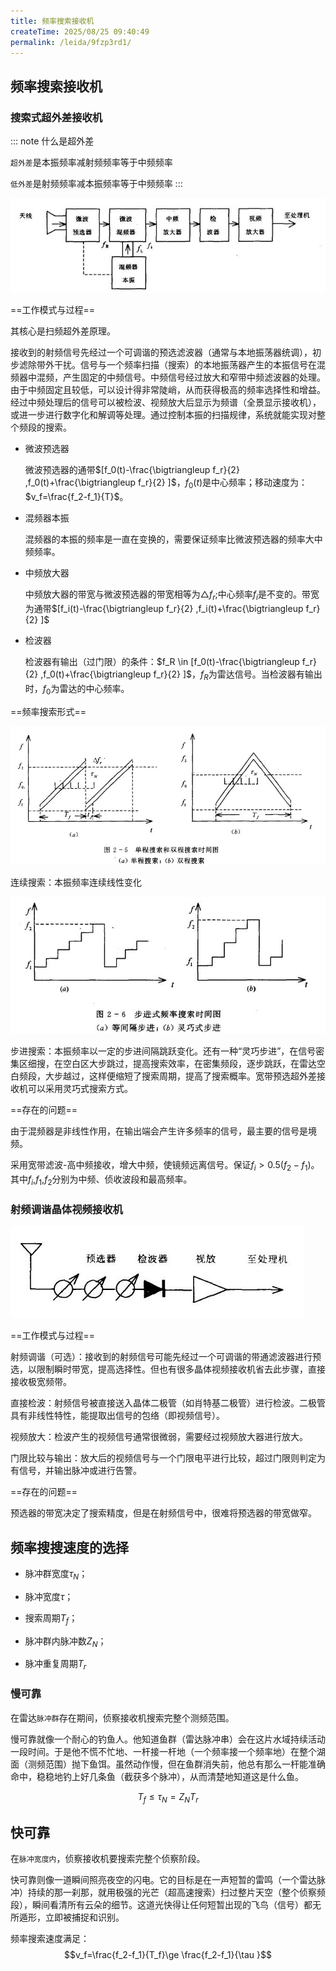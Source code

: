 ```yaml
---
title: 频率搜索接收机
createTime: 2025/08/25 09:40:49
permalink: /leida/9fzp3rd1/
---
```


## **频率搜索接收机**

### **搜索式超外差接收机**

::: note 什么是超外差

`超外差`是本振频率减射频频率等于中频频率

`低外差`是射频频率减本振频率等于中频频率
:::

![超外差接收机框图](picture/超外差接收机.jpg)

==工作模式与过程==

其核心是扫频超外差原理。

接收到的射频信号先经过一个可调谐的预选滤波器（通常与本地振荡器统调），初步滤除带外干扰。信号与一个频率扫描（搜索）的本地振荡器产生的本振信号在混频器中混频，产生固定的中频信号。中频信号经过放大和窄带中频滤波器的处理。由于中频固定且较低，可以设计得非常陡峭，从而获得极高的频率选择性和增益。经过中频处理后的信号可以被检波、视频放大后显示为频谱（全景显示接收机），或进一步进行数字化和解调等处理。通过控制本振的扫描规律，系统就能实现对整个频段的搜索。

* 微波预选器

    微波预选器的通带$[f_0(t)-\frac{\bigtriangleup f_r}{2} ,f_0(t)+\frac{\bigtriangleup f_r}{2} ]$，$f_0(t)$是中心频率；移动速度为：$v_f=\frac{f_2-f_1}{T}$。

* 混频器本振

    混频器的本振的频率是一直在变换的，需要保证频率比微波预选器的频率大中频频率。

* 中频放大器

    中频放大器的带宽与微波预选器的带宽相等为$\bigtriangleup f_r$;中心频率$f_i$是不变的。带宽为通带$[f_i(t)-\frac{\bigtriangleup f_r}{2} ,f_i(t)+\frac{\bigtriangleup f_r}{2} ]$

* 检波器

    检波器有输出（过门限）的条件：$f_R \in [f_0(t)-\frac{\bigtriangleup f_r}{2} ,f_0(t)+\frac{\bigtriangleup f_r}{2} ]$，$f_R$为雷达信号。当检波器有输出时，$f_0$为雷达的中心频率。

==频率搜索形式==

![连续搜索](picture/搜索形式.jpg)

连续搜索：本振频率连续线性变化

![步进搜索](picture/步进搜索.jpg)

步进搜索：本振频率以一定的步进间隔跳跃变化。还有一种“灵巧步进”，在信号密集区细搜，在空白区大步跳过，提高搜索效率，在密集频段，逐步跳跃，在雷达空白频段，大步越过，这样便缩短了搜索周期，提高了搜索概率。宽带预选超外差接收机可以采用灵巧式搜索方式。

==存在的问题==

由于混频器是非线性作用，在输出端会产生许多频率的信号，最主要的信号是境频。

采用宽带滤波-高中频接收，增大中频，使镜频远离信号。保证$f_i > 0.5(f_2-f_1)$。其中$f_i$,$f_1$,$f_2$分别为中频、侦收波段和最高频率。

### **射频调谐晶体视频接收机**

![射频调谐晶体视频接收机](picture/射频调谐晶体视频接收机.jpg)

==工作模式与过程==

射频调谐（可选）：接收到的射频信号可能先经过一个可调谐的带通滤波器进行预选，以限制瞬时带宽，提高选择性。但也有很多晶体视频接收机省去此步骤，直接接收极宽频带。

直接检波：射频信号被直接送入晶体二极管（如肖特基二极管）进行检波。二极管具有非线性特性，能提取出信号的包络（即视频信号）。

视频放大：检波产生的视频信号通常很微弱，需要经过视频放大器进行放大。

门限比较与输出：放大后的视频信号与一个门限电平进行比较，超过门限则判定为有信号，并输出脉冲或进行告警。

==存在的问题==

预选器的带宽决定了搜索精度，但是在射频信号中，很难将预选器的带宽做窄。

## **频率搜搜速度的选择**

* 脉冲群宽度$\tau_N$；

* 脉冲宽度$\tau$；

* 搜索周期$T_f$；

* 脉冲群内脉冲数$Z_N$；

* 脉冲重复周期$T_r$

### **慢可靠**

在雷达`脉冲群`存在期间，侦察接收机搜索完整个测频范围。

慢可靠就像一个耐心的钓鱼人。他知道鱼群（雷达脉冲串）会在这片水域持续活动一段时间。于是他不慌不忙地、一杆接一杆地（一个频率接一个频率地）在整个湖面（测频范围）抛下鱼饵。虽然动作慢，但在鱼群消失前，他总有那么一杆能准确命中，稳稳地钓上好几条鱼（截获多个脉冲），从而清楚地知道这是什么鱼。

$$T_f \le \tau_N = Z_N T_r$$

## **快可靠**

在`脉冲宽度内`，侦察接收机要搜索完整个侦察阶段。

快可靠则像一道瞬间照亮夜空的闪电。它的目标是在一声短暂的雷鸣（一个雷达脉冲）持续的那一刹那，就用极强的光芒（超高速搜索）扫过整片天空（整个侦察频段），瞬间看清所有云朵的细节。这道光快得让任何短暂出现的飞鸟（信号）都无所遁形，立即被捕捉和识别。

频率搜索速度满足：
$$v_f=\frac{f_2-f_1}{T_f}\ge  \frac{f_2-f_1}{\tau }$$
